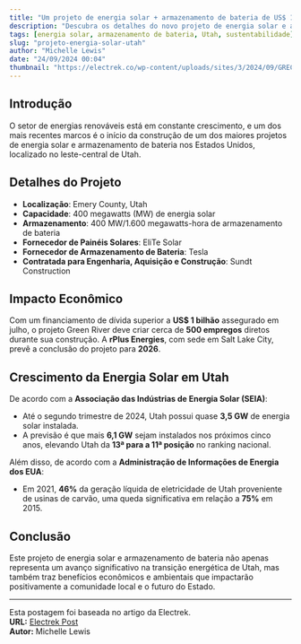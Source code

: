 ```yaml
---
title: "Um projeto de energia solar + armazenamento de bateria de US$ 1 bilhão acaba de começar em Utah"
description: "Descubra os detalhes do novo projeto de energia solar e armazenamento de bateria que promete transformar a matriz energética de Utah."
tags: [energia solar, armazenamento de bateria, Utah, sustentabilidade]
slug: "projeto-energia-solar-utah"
author: "Michelle Lewis"
date: "24/09/2024 00:04"
thumbnail: "https://electrek.co/wp-content/uploads/sites/3/2024/09/GREC-drone.jpg?quality=82&strip=all&w=1600"
---
```


## Introdução

O setor de energias renováveis está em constante crescimento, e um dos mais recentes marcos é o início da construção de um dos maiores projetos de energia solar e armazenamento de bateria nos Estados Unidos, localizado no leste-central de Utah.

## Detalhes do Projeto

- **Localização**: Emery County, Utah
- **Capacidade**: 400 megawatts (MW) de energia solar
- **Armazenamento**: 400 MW/1.600 megawatts-hora de armazenamento de bateria
- **Fornecedor de Painéis Solares**: EliTe Solar
- **Fornecedor de Armazenamento de Bateria**: Tesla
- **Contratada para Engenharia, Aquisição e Construção**: Sundt Construction

## Impacto Econômico

Com um financiamento de dívida superior a **US$ 1 bilhão** assegurado em julho, o projeto Green River deve criar cerca de **500 empregos** diretos durante sua construção. A **rPlus Energies**, com sede em Salt Lake City, prevê a conclusão do projeto para **2026**.

## Crescimento da Energia Solar em Utah

De acordo com a **Associação das Indústrias de Energia Solar (SEIA)**:

- Até o segundo trimestre de 2024, Utah possui quase **3,5 GW** de energia solar instalada.
- A previsão é que mais **6,1 GW** sejam instalados nos próximos cinco anos, elevando Utah da **13ª para a 11ª posição** no ranking nacional.

Além disso, de acordo com a **Administração de Informações de Energia dos EUA**:

- Em 2021, **46%** da geração líquida de eletricidade de Utah proveniente de usinas de carvão, uma queda significativa em relação a **75%** em 2015.

## Conclusão

Este projeto de energia solar e armazenamento de bateria não apenas representa um avanço significativo na transição energética de Utah, mas também traz benefícios econômicos e ambientais que impactarão positivamente a comunidade local e o futuro do Estado.

---

Esta postagem foi baseada no artigo da Electrek.  
**URL:** [Electrek Post](https://electrek.co/2024/09/23/a-1-billion-solar-battery-storage-project-just-broke-ground-in-utah/)  
**Autor:** Michelle Lewis